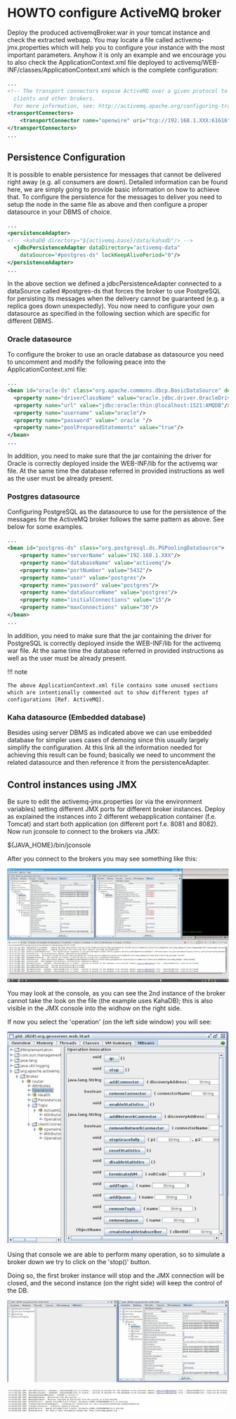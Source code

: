 # HOWTO configure ActiveMQ broker

Deploy the produced activemqBroker.war in your tomcat instance and check the extracted webapp. You may locate a file called activemq-jmx.properties which will help you to configure your instance with the most important parameters. Anyhow it is only an example and we encourage you to also check the ApplicationContext.xml file deployed to activemq/WEB-INF/classes/ApplicationContext.xml which is the complete configuration:

``` xml
...
<!-- The transport connectors expose ActiveMQ over a given protocol to 
  clients and other brokers. 
  For more information, see: http://activemq.apache.org/configuring-transports.html -->
<transportConnectors>
    <transportConnector name="openwire" uri="tcp://192.168.1.XXX:61616" />
</transportConnectors>
...
```

## Persistence Configuration

It is possible to enable persistence for messages that cannot be delivered right away (e.g. all consumers are down). Detailed information can be found here, we are simply going to provide basic information on how to achieve that. To configure the persistence for the messages to deliver you need to setup the <persistenceAdapter> node in the same file as above and then configure a proper datasource in your DBMS of choice.

``` xml
...
<persistenceAdapter>
<!-- <kahaDB directory="${activemq.base}/data/kahadb"/> --> 
  <jdbcPersistenceAdapter dataDirectory="activemq-data" 
    dataSource="#postgres-ds" lockKeepAlivePeriod="0"/>
</persistenceAdapter>
...
```

In the above section we defined a jdbcPersistenceAdapter connected to a dataSource called #postgres-ds that forces the broker to use PostgreSQL for persisting its messages when the delivery cannot be guaranteed (e.g. a replica goes down unexpectedly). You now need to configure your own datasource as specified in the following section which are specific for different DBMS.

### Oracle datasource

To configure the broker to use an oracle database as datasource you need to uncomment and modify the following peace into the ApplicationContext.xml file:

``` xml
...
<bean id="oracle-ds" class="org.apache.commons.dbcp.BasicDataSource" destroy-method="close">
  <property name="driverClassName" value="oracle.jdbc.driver.OracleDriver"/>
  <property name="url" value="jdbc:oracle:thin:@localhost:1521:AMQDB"/>
  <property name="username" value="oracle"/>
  <property name="password" value=" oracle "/>
  <property name="poolPreparedStatements" value="true"/>
</bean>
...
```

In addition, you need to make sure that the jar containing the driver for Oracle is correctly deployed inside the WEB-INF/lib for the activemq war file. At the same time the database referred in provided instructions as well as the user must be already present.

### Postgres datasource

Configuring PostgreSQL as the datasource to use for the persistence of the messages for the ActiveMQ broker follows the same pattern as above. See below for some examples.

``` xml
...
<bean id="postgres-ds" class="org.postgresql.ds.PGPoolingDataSource">
    <property name="serverName" value="192.168.1.XXX"/>
    <property name="databaseName" value="activemq"/>
    <property name="portNumber" value="5432"/>
    <property name="user" value="postgres"/>
    <property name="password" value="postgres"/>
    <property name="dataSourceName" value="postgres"/>
    <property name="initialConnections" value="15"/>
    <property name="maxConnections" value="30"/>
</bean>
...
```

In addition, you need to make sure that the jar containing the driver for PostgreSQL is correctly deployed inside the WEB-INF/lib for the activemq war file. At the same time the database referred in provided instructions as well as the user must be already present.

!!! note

    The above ApplicationContext.xml file contains some unused sections which are intentionally commented out to show different types of configurations [Ref. ActiveMQ].

### Kaha datasource (Embedded database)

Besides using server DBMS as indicated above we can use embedded database for simpler uses cases of demoing since this usually largely simplify the configuration. At this link all the information needed for achieving this result can be found; basically we need to uncomment the related datasource and then reference it from the persistenceAdapter.

## Control instances using JMX

Be sure to edit the activemq-jmx.properties (or via the environment variables) setting different JMX ports for different broker instances. Deploy as explained the instances into 2 different webapplication container (f.e. Tomcat) and start both application (on different port f.e. 8081 and 8082). Now run jconsole to connect to the brokers via JMX:

\${JAVA_HOME}/bin/jconsole

After you connect to the brokers you may see something like this:

![](images/master_slave_jmx_1.png)

You may look at the console, as you can see the 2nd instance of the broker cannot take the look on the file (the example uses KahaDB); this is also visible in the JMX console into the widhow on the right side.

If now you select the 'operation' (on the left side window) you will see:

![](images/master_slave_jmx_2.png)

Using that console we are able to perform many operation, so to simulate a broker down we try to click on the 'stop()' button.

Doing so, the first broker instance will stop and the JMX connection will be closed, and the second instance (on the right side) will keep the control of the DB.

![](images/master_slave_jmx_3.png)

![](images/master_slave_jmx_4.png)

